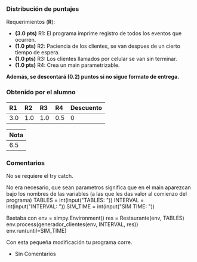 ### Distribución de puntajes

Requerimientos (**R**):

* **(3.0 pts)** R1: El programa imprime registro de todos los eventos que ocurren.
* **(1.0 pts)** R2: Paciencia de los clientes, se van despues de un cierto tiempo de espera.
* **(1.0 pts)** R3: Los clientes llamados por celular se van sin terminar.
* **(1.0 pts)** R4: Crea un main parametrizable.

**Además, se descontará (0.2) puntos si no sigue formato de entrega.**

### Obtenido por el alumno
| R1 | R2 | R3 | R4 |Descuento |
|:---|:---|:---|:---|:----------|
| 3.0 | 1.0 | 1.0  | 0.5|  0|

| Nota |
|:-----|
| 6.5 |

### Comentarios

No se requiere el try catch.

No era necesario, que sean parametros significa que en el main aparezcan bajo los nombres de las variables (a las que les das valor al comienzo del programa)
    TABLES = int(input("TABLES: "))
    INTERVAL = int(input("INTERVAL: "))
    SIM_TIME = int(input("SIM TIME: "))

Bastaba con
    env = simpy.Environment()
    res = Restaurante(env, TABLES)
    env.process(generador_clientes(env, INTERVAL, res))
    env.run(until=SIM_TIME)

Con esta pequeña modificación tu programa corre.

* Sin Comentarios
